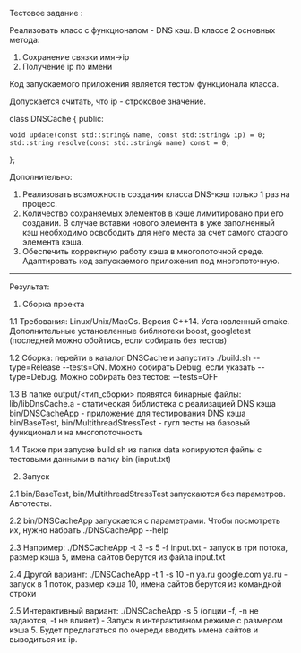 Тестовое задание :

Реализовать класс с функционалом - DNS кэш. 
В классе 2 основных метода: 
1. Сохранение связки имя->ip
2. Получение ip по имени 

Код запускаемого приложения является тестом функционала класса.

Допускается считать, что ip - строковое значение.

class DNSCache
{
public:

    void update(const std::string& name, const std::string& ip) = 0;
    std::string resolve(const std::string& name) const = 0;
};

Дополнительно:
1. Реализовать возможность создания класса DNS-кэш только 1 раз на процесс.
2. Количество сохраняемых элементов в кэше лимитировано при его создании. В случае вставки нового элемента в уже заполненный кэш необходимо освободить для него места за счет самого старого элемента кэша.
3. Обеспечить корректную работу кэша в многопоточной среде. Адаптировать код запускаемого приложения под многопоточную.

-------------------------------------------------------------------------

Результат:

1. Сборка проекта 

1.1 Требования: Linux/Unix/MacOs. Версия С++14. Установленный cmake. Дополнительные установленные
    библиотеки boost, googletest (последней можно обойтись, если собирать без тестов)

1.2 Сборка: перейти в каталог DNSCache и запустить ./build.sh --type=Release --tests=ON.
    Можно собирать Debug, если указать --type=Debug. Можно собирать без тестов: --tests=OFF

1.3 В папке output/<тип_сборки> появятся бинарные файлы:
    lib/libDnsCache.a - статическая библиотека с реализацией DNS кэша
    bin/DNSCacheApp - приложение для тестирования DNS кэша
    bin/BaseTest, bin/MultithreadStressTest - гугл тесты на базовый функционал и на многопоточность

1.4 Также при запуске build.sh из папки data копируются файлы с тестовыми данными в папку bin (input.txt)

2. Запуск

2.1 bin/BaseTest, bin/MultithreadStressTest запускаются без параметров. Автотесты.

2.2 bin/DNSCacheApp запускается с параметрами. Чтобы посмотреть их, нужно набрать ./DNSCacheApp --help

2.3 Например: ./DNSCacheApp -t 3 -s 5 -f input.txt - запуск в три потока, размер кэша 5, имена сайтов берутся из файла input.txt

2.4 Другой вариант: ./DNSCacheApp -t 1 -s 10 -n ya.ru google.com ya.ru - запуск в 1 поток, размер кэша 10, имена сайтов берутся из командной строки

2.5 Интерактивный вариант: ./DNSCacheApp -s 5  (опции -f, -n не задаются, -t не влияет) - Запуск в интерактивном режиме с размером кэша 5.
    Будет предлагаться по очереди вводить имена сайтов и выводиться их ip.
